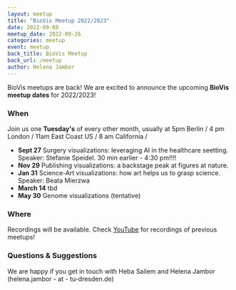```yaml
---
layout: meetup
title: "BioVis Meetup 2022/2023"
date: 2022-09-08
meetup_date: 2022-09-26
categories: meetup
event: meetup
back_title: BioVis Meetup
back_url: /meetup
author: Helena Jambor
---
```


BioVis meetups are back! We are excited to announce the upcoming **BioVis meetup dates** for 2022/2023!

### When

Join us one **Tuesday's** of every other month, usually at 5pm Berlin / 4 pm London / 11am East Coast US
/ 8 am California /

-   **Sept 27** Surgery visualizations: leveraging AI in the healthcare seetting. Speaker: Stefanie Speidel. 30 min earlier - 4:30 pm!!!!
-   **Nov 29** Publishing visualizations: a backstage peak at figures at nature.
-   **Jan 31** Science-Art visualizations: how art helps us to grasp science. Speaker: Beata Mierzwa
-   **March 14** tbd
-   **May 30** Genome visualizations (tentative)

### Where

Recordings will be available. Check [YouTube](https://youtube.com/playlist?list=PL5kIQRQ6TU8Ifu_5h2iipUmIKCqhs50zx) for recordings of previous meetups!

### Questions & Suggestions

We are happy if you get in touch with Heba Sailem and Helena Jambor (helena.jambor - at - tu-dresden.de)
